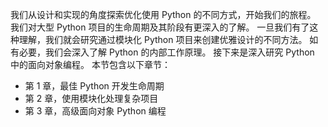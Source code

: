 我们从设计和实现的角度探索优化使用 Python 的不同方式，开始我们的旅程。 我们对大型 Python 项目的生命周期及其阶段有更深入的了解。 一旦我们有了这种理解，我们就会研究通过模块化 Python 项目来创建优雅设计的不同方法。 如有必要，我们会深入了解 Python 的内部工作原理。 接下来是深入研究 Python 中的面向对象编程。
本节包含以下章节：

- 第 1 章，最佳 Python 开发生命周期
- 第 2 章，使用模块化处理复杂项目
- 第 3 章，高级面向对象 Python 编程

